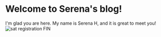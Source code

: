 # Welcome to Serena's blog!

I'm glad you are here. My name is Serena H, and it is great to meet you! 
![sat registration FIN](https://user-images.githubusercontent.com/66743393/84622497-21ec5b00-aeab-11ea-8cab-06ae02275798.png)
